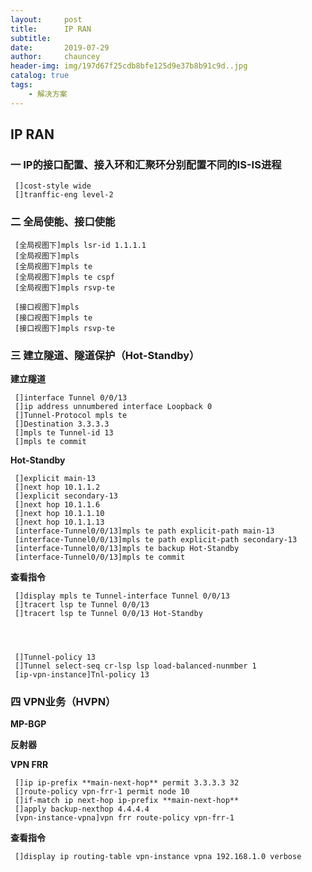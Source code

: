 ```yaml
---
layout:     post
title:      IP RAN
subtitle:   
date:       2019-07-29
author:     chauncey
header-img: img/197d67f25cdb8bfe125d9e37b8b91c9d..jpg
catalog: true
tags:
    - 解决方案
---
```


## IP RAN

### 一   IP的接口配置、接入环和汇聚环分别配置不同的IS-IS进程

     []cost-style wide
     []tranffic-eng level-2
     
### 二   全局使能、接口使能

     [全局视图下]mpls lsr-id 1.1.1.1
     [全局视图下]mpls
     [全局视图下]mpls te
     [全局视图下]mpls te cspf
     [全局视图下]mpls rsvp-te
     
     [接口视图下]mpls
     [接口视图下]mpls te
     [接口视图下]mpls rsvp-te

### 三   建立隧道、隧道保护（Hot-Standby）

**建立隧道**

     []interface Tunnel 0/0/13
     []ip address unnumbered interface Loopback 0
     []Tunnel-Protocol mpls te
     []Destination 3.3.3.3
     []mpls te Tunnel-id 13
     []mpls te commit
     
**Hot-Standby**
     
     []explicit main-13
     []next hop 10.1.1.2
     []explicit secondary-13
     []next hop 10.1.1.6
     []next hop 10.1.1.10
     []next hop 10.1.1.13
     [interface-Tunnel0/0/13]mpls te path explicit-path main-13
     [interface-Tunnel0/0/13]mpls te path explicit-path secondary-13
     [interface-Tunnel0/0/13]mpls te backup Hot-Standby
     [interface-Tunnel0/0/13]mpls te commit
     
**查看指令**
     
     []display mpls te Tunnel-interface Tunnel 0/0/13
     []tracert lsp te Tunnel 0/0/13
     []tracert lsp te Tunnel 0/0/13 Hot-Standby
     
     
     
     
     []Tunnel-policy 13
     []Tunnel select-seq cr-lsp lsp load-balanced-nunmber 1
     [ip-vpn-instance]Tnl-policy 13

### 四   VPN业务（HVPN）

**MP-BGP**

**反射器**

**VPN FRR**

     []ip ip-prefix **main-next-hop** permit 3.3.3.3 32
     []route-policy vpn-frr-1 permit node 10
     []if-match ip next-hop ip-prefix **main-next-hop**
     []apply backup-nexthop 4.4.4.4
     [vpn-instance-vpna]vpn frr route-policy vpn-frr-1
     
**查看指令**

     []display ip routing-table vpn-instance vpna 192.168.1.0 verbose
     

###

###


